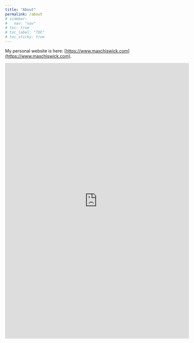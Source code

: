```yaml
---
title: "About"
permalink: /about
# sidebar:
#   nav: "nav"
# toc: true
# toc_label: "TOC"
# toc_sticky: true
---
```

My personal website is here: [https://www.maxchiswick.com](https://www.maxchiswick.com).

<iframe src="https://docs.google.com/forms/d/e/1FAIpQLSep2wLWyYzyBt2tBxCjlhEzUmMfSu8iVRRT2Zs5C5GUf_F3gw/viewform?embedded=true" width="600" height="900" frameborder="0" marginheight="0" marginwidth="0">Loading…</iframe>

